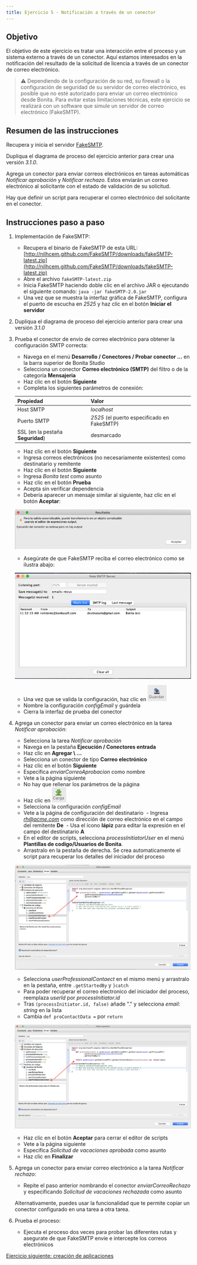 ```yaml
---
title: Ejercicio 5 - Notificación a través de un conector
---
```


## Objetivo

El objetivo de este ejercicio es tratar una interacción entre el proceso y un sistema externo a través de un conector. Aquí estamos interesados en la notificación del resultado de la solicitud de licencia a través de un conector de correo electrónico.

> ⚠ Dependiendo de la configuración de su red, su firewall o la configuración de seguridad de su servidor de correo electrónico, es posible que no esté autorizado para enviar un correo electrónico desde Bonita.
> Para evitar estas limitaciones técnicas, este ejercicio se realizará con un software que simule un servidor de correo electrónico (FakeSMTP).

## Resumen de las instrucciones

Recupera y inicia el servidor [FakeSMTP](http://nilhcem.github.io/FakeSMTP/downloads/fakeSMTP-latest.zip).

Dupliqua el diagrama de proceso del ejercicio anterior para crear una versión *3.1.0*.

Agrega un conector para enviar correos electrónicos en tareas automáticas *Notificar aprobación* y *Notificar rechazo*. Estos enviarán un correo electrónico al solicitante con el estado de validación de su solicitud.

Hay que definir un script para recuperar el correo electrónico del solicitante en el conector.

## Instrucciones paso a paso

1. Implementación de FakeSMTP:
    - Recupera el binario de FakeSMTP de esta URL: [http://nilhcem.github.com/FakeSMTP/downloads/fakeSMTP-latest.zip](http://nilhcem.github.com/FakeSMTP/downloads/fakeSMTP-latest.zip)
    - Abre el archivo `fakeSMTP-latest.zip`
    - Inicia FakeSMTP haciendo doble clic en el archivo JAR o ejecutando el siguiente comando: `java -jar fakeSMTP-2.0.jar`
    - Una vez que se muestra la interfaz gráfica de FakeSMTP, configura el puerto de escucha en *2525* y haz clic en el botón **Iniciar el servidor**

1. Dupliqua el diagrama de proceso del ejercicio anterior para crear una versión *3.1.0*

1. Prueba el conector de envío de correo electrónico para obtener la configuración SMTP correcta:
    - Navega en el menú **Desarrollo / Conectores / Probar conector ...** en la barra superior de Bonita Studio
    - Selecciona un conector **Correo electrónico (SMTP)** del filtro o de la categoría **Mensajeria**
    - Haz clic en el botón **Siguiente**
    - Completa los siguientes parámetros de conexión:
   
    Propiedad | Valor
    --------- | ------
    Host SMTP | *localhost*
    Puerto SMTP | *2525* (el puerto especificado en FakeSMTP)
    SSL (en la pestaña **Seguridad**) | desmarcado
   
    - Haz clic en el botón **Siguiente**
    - Ingresa correos electrónicos (no necesariamente existentes) como destinatario y remitente
    - Haz clic en el botón **Siguiente**
    - Ingresa *Bonita test* como asunto
    - Haz clic en el botón **Prueba**
    - Acepta sin verificar dependencia
    - Debería aparecer un mensaje similar al siguiente, haz clic en el botón **Aceptar**:
   
   ![mensaje de advertencia de salida no serializable](images/ex05/ex5_00.png)
   
    - Asegúrate de que FakeSMTP reciba el correo electrónico como se ilustra abajo:
   
   ![Fake SMTP con un mensaje recibido](images/ex05/ex5_01.png)
   
    - Una vez que se valida la configuración, haz clic en ![botón guardar](images/ex05/ex5_02.png)
    - Nombre la configuración *configEmail* y guárdela
    - Cierra la interfaz de prueba del conector
   
1. Agrega un conector para enviar un correo electrónico en la tarea *Notificar aprobación*:
    - Selecciona la tarea *Notificar aprobación*
    - Navega en la pestaña **Ejecución / Conectores entrada**
    - Haz clic en **Agregar \ ...**
    - Selecciona un conector de tipo **Correo electrónico**
    - Haz clic en el botón **Siguiente**
    - Especifica *enviarCorreoAprobacion* como nombre
    - Vete a la página siguiente
    - No hay que rellenar los parámetros de la página
    - Haz clic en ![botón cargar](images/ex05/ex5_03.png)
    - Selecciona la configuración *configEmail*
    - Vete a la página de configuración del destinatario
    - Ingresa *rh@acme.com* como dirección de correo electrónico en el campo del remitente **De**
    - Usa el ícono **lápiz** para editar la expresión en el campo del destinatario **A**
    - En el editor de scripts, selecciona *processInitiatorUser* en el menú **Plantillas de codigo/Usuarios de Bonita**.
    - Arrastralo en la pestaña de derecha. Se crea automaticamente el script para recuperar los detalles del iniciador del proceso
    
    ![editor script 1](images/ex05/ex5_04.png)
    - Selecciona *userProfessionalContaect* en el mismo menú y arrastralo en la pestaña, entre `.getStartedBy` y `}catch`
    - Para poder recuperar el correo electronico del iniciador del proceso, reemplaza *userId* por *processInitiator.id*
    - Tras `(processInitiator.id, false)` añade "." y selecciona *email: string* en la lista
    - Cambia `def proContactData =` por `return`
    
    ![editor script 1](images/ex05/ex5_05.png)
    
    - Haz clic en el botón **Aceptar** para cerrar el editor de scripts
    - Vete a la página siguiente
    - Especifica *Solicitud de vacaciones aprobada* como asunto
    - Haz clic en **Finalizar**
   
1. Agrega un conector para enviar correo electrónico a la tarea *Notificar rechazo*:
    - Repite el paso anterior nombrando el conector *enviarCorreoRechazo* y especificando *Solicitud de vacaciones rechazada* como asunto
   
   Alternativamente, puedes usar la funcionalidad que te permite copiar un conector configurado en una tarea a otra tarea.
   
1. Prueba el proceso:
    - Ejecuta el proceso dos veces para probar las diferentes rutas y asegurate de que FakeSMTP envíe e intercepte los correos electrónicos

[Ejercicio siguiente: creación de aplicaciones](06-applications.md)

